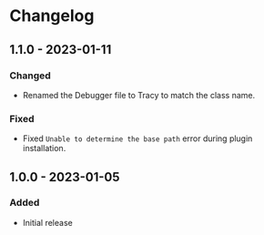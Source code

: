 # Changelog

## 1.1.0 - 2023-01-11

### Changed
- Renamed the Debugger file to Tracy to match the class name.

### Fixed
- Fixed `Unable to determine the base path` error during plugin installation.

## 1.0.0 - 2023-01-05

### Added
- Initial release
